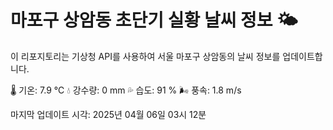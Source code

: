 
# 마포구 상암동 초단기 실황 날씨 정보 🌤️

이 리포지토리는 기상청 API를 사용하여 서울 마포구 상암동의 날씨 정보를 업데이트합니다. 

🌡️ 기온: 7.9 ℃
💧 강수량: 0 mm
💦 습도: 91 %
🌬️ 풍속: 1.8 m/s

마지막 업데이트 시각: 2025년 04월 06일 03시 12분    
